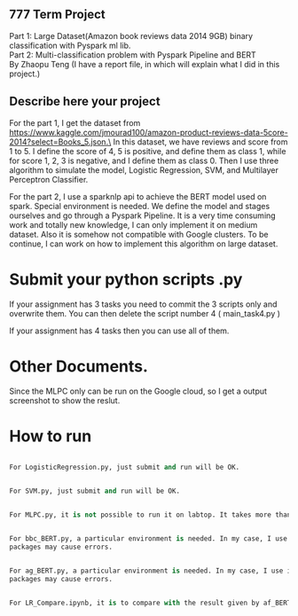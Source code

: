 ## 777 Term Project
Part 1: Large Dataset(Amazon book reviews data 2014 9GB) binary classification with Pyspark ml lib.\
Part 2: Multi-classification problem with Pyspark Pipeline and BERT\
By Zhaopu Teng
(I have a report file, in which will explain what I did in this project.)

## Describe here your project


For the part 1, I get the dataset from https://www.kaggle.com/jmourad100/amazon-product-reviews-data-5core-2014?select=Books_5.json.\
In this dataset, we have reviews and score from 1 to 5. I define the score of 4, 5 is positive, and define them as class 1, while for score 1, 2, 3 is negative, and
I define them as class 0. Then I use three algorithm to simulate the model, Logistic Regression, SVM, and Multilayer Perceptron Classifier.

For the part 2, I use a sparknlp api to achieve the BERT model used on spark. Special environment is needed. We define the model and stages ourselves and go through
a Pyspark Pipeline. It is a very time consuming work and totally new knowledge, I can only implement it on medium dataset. Also it is somehow not compatible with 
Google clusters. To be continue, I can work on how to implement this algorithm on large dataset.


# Submit your python scripts .py 

If your assignment has 3 tasks you need to commit the 3 scripts only and overwrite them. You can then delete the script number 4 ( main_task4.py 
)

If your assignment has 4 tasks then you can use all of them. 

# Other Documents. 

Since the MLPC only can be run on the Google cloud, so I get a output screenshot to show the reslut.


# How to run  




```python

For LogisticRegression.py, just submit and run will be OK.

```



```python

For SVM.py, just submit and run will be OK.

```



```python

For MLPC.py, it is not possible to run it on labtop. It takes more than 12 hours to run it on Google Cloud. You can shrink the dataset to test it.

```


```python

For bbc_BERT.py, a particular environment is needed. In my case, I use it on Colab with pyspark==2.4.7, spark-nlp==2.5.0. Using a different version of the two
packages may cause errors.

```


```python

For ag_BERT.py, a particular environment is needed. In my case, I use it on Colab with pyspark==2.4.7, spark-nlp==2.6.4. Using a different version of the two
packages may cause errors.

```


```python

For LR_Compare.ipynb, it is to compare with the result given by af_BERT.py.

```








